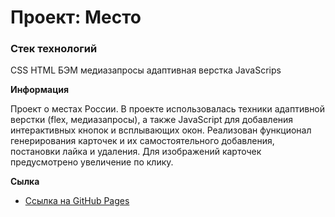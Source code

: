 # Проект: Место

### Стек технологий
CSS
HTML
БЭМ
медиазапросы
адаптивная верстка
JavaScrips


**Информация**

Проект о местах России.
В проекте использовалась техники адаптивной верстки (flex, медиазапросы), а также JavaScript для добавления интерактивных кнопок и всплывающих окон.
Реализован функционал генерирования карточек и их самостоятельного добавления, постановки лайка и удаления. Для изображений карточек предусмотрено увеличение по клику.

**Сылка**

* [Ссылка на GitHub Pages](https://vadimkoenen.github.io/mesto/)



